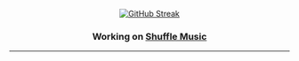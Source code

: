 <div id="header" align="center">
  
[![GitHub Streak](https://streak-stats.demolab.com?user=Dconcolato&theme=dark&background=45%2C43EBD2%2C0B6FEB)](https://git.io/streak-stats)
  
  <h3>Working on <a class="link" href="https://music.qspace.ml">Shuffle Music</a><br><hr>
